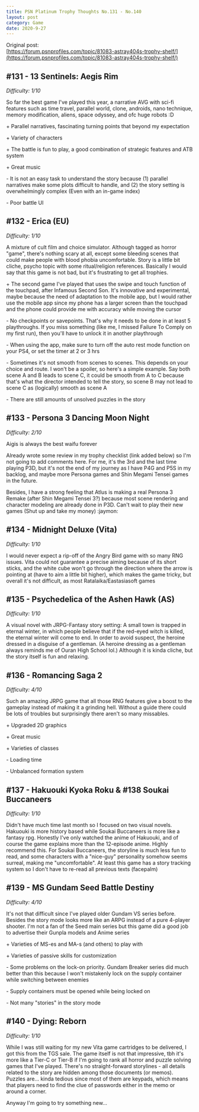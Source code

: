 ```yaml
---
title: PSN Platinum Trophy Thoughts No.131 - No.140
layout: post
category: Game
date: 2020-9-27
---
```


Original post: <br/>
[https://forum.psnprofiles.com/topic/81083-astray404s-trophy-shelf/](https://forum.psnprofiles.com/topic/81083-astray404s-trophy-shelf/)

## #131 - 13 Sentinels: Aegis Rim
*Difficulty: 1/10*

So far the best game I've played this year, a narrative AVG with sci-fi features such as time travel, parallel world, clone, androids, nano technique, memory modification, aliens, space odyssey, and ofc huge robots :D

\+ Parallel narratives, fascinating turning points that beyond my expectation

\+ Variety of characters

\+ The battle is fun to play, a good combination of strategic features and ATB system

\+ Great music

\- It is not an easy task to understand the story because (1) parallel narratives make some plots difficult to handle, and (2) the story setting is overwhelmingly complex (Even with an in-game index)

\- Poor battle UI

## #132 - Erica (EU)
*Difficulty: 1/10*

A mixture of cult film and choice simulator. Although tagged as horror "game", there's nothing scary at all, except some bleeding scenes that could make people with blood phobia uncomfortable. Story is a little bit cliche, psycho topic with some ritual/religion references. Basically I would say that this game is not bad, but it's frustrating to get all trophies.

\+ The second game I've played that uses the swipe and touch function of the touchpad, after Infamous Second Son. It's innovative and experimental, maybe because the need of adaptation to the mobile app, but I would rather use the mobile app since my phone has a larger screen than the touchpad and the phone could provide me with accuracy while moving the cursor

\- No checkpoints or savepoints. That's why it needs to be done in at least 5 playthroughs. If you miss something (like me, I missed Failure To Comply on my first run), then you'll have to unlock it in another playthrough

\- When using the app, make sure to turn off the auto rest mode function on your PS4, or set the timer at 2 or 3 hrs

\- Sometimes it's not smooth from scenes to scenes. This depends on your choice and route. I won't be a spoiler, so here's a simple example. Say both scene A and B leads to scene C, it could be smooth from A to C because that's what the director intended to tell the story, so scene B may not lead to scene C as (logically) smooth as scene A

\- There are still amounts of unsolved puzzles in the story

## #133 - Persona 3 Dancing Moon Night

*Difficulty: 2/10*

Aigis is always the best waifu forever

Already wrote some review in my trophy checklist (link added below) so I'm not going to add comments here. For me, it's the 3rd and the last time playing P3D, but it's not the end of my journey as I have P4G and P5S in my backlog, and maybe more Persona games and Shin Megami Tensei games in the future.

Besides, I have a strong feeling that Atlus is making a real Persona 3 Remake (after Shin Megami Tensei 3?) because most scene rendering and character modeling are already done in P3D. Can't wait to play their new games (Shut up and take my money) :jaymon:

## #134 - Midnight Deluxe (Vita)
*Difficulty: 1/10*

I would never expect a rip-off of the Angry Bird game with so many RNG issues. Vita could not guarantee a precise aiming because of its short sticks, and the white cube won't go through the direction where the arrow is pointing at (have to aim a little bit higher), which makes the game tricky, but overall it's not difficult, as most Ratalaika/Eastasiasoft games

## #135 - Psychedelica of the Ashen Hawk (AS)
*Difficulty: 1/10*

A visual novel with JRPG-Fantasy story setting: A small town is trapped in eternal winter, in which people believe that if the red-eyed witch is killed, the eternal winter will come to end. In order to avoid suspect, the heroine dressed in a disguise of a gentleman. (A heroine dressing as a gentleman always reminds me of Ouran High School lol.) Although it is kinda cliche, but the story itself is fun and relaxing.

## #136 - Romancing Saga 2
*Difficulty: 4/10*

Such an amazing JRPG game that all those RNG features give a boost to the gameplay instead of making it a grinding hell. Without a guide there could be lots of troubles but surprisingly there aren't so many missables.

\+ Upgraded 2D graphics

\+ Great music

\+ Varieties of classes

\- Loading time

\- Unbalanced formation system

## #137 - Hakuouki Kyoka Roku & #138 Soukai Buccaneers
*Difficulty: 1/10*

Didn't have much time last month so I focused on two visual novels. Hakuouki is more history based while Soukai Buccaneers is more like a fantasy rpg. Honestly I've only watched the anime of Hakuouki, and of course the game explains more than the 12-episode anime. Highly recommend this. For Soukai Buccaneers, the storyline is much less fun to read, and some characters with a "nice-guy" personality somehow seems surreal, making me "uncomfortable". At least this game has a story tracking system so I don't have to re-read all previous texts (facepalm)

## #139 - MS Gundam Seed Battle Destiny
*Difficulty: 4/10*

It's not that difficult since I've played older Gundam VS series before. Besides the story mode looks more like an ARPG instead of a pure 4-player shooter. I'm not a fan of the Seed main series but this game did a good job to advertise their Gunpla models and Anime series

\+ Varieties of MS-es and MA-s (and others) to play with

\+ Varieties of passive skills for customization

\- Some problems on the lock-on priority. Gundam Breaker series did much better than this because I won't mistakenly lock on the supply container while switching between enemies

\- Supply containers must be opened while being locked on

\- Not many "stories" in the story mode

## #140 - Dying: Reborn
*Difficulty: 1/10*

While I was still waiting for my new Vita game cartridges to be delivered, I got this from the TGS sale. The game itself is not that impressive, tbh it's more like a Tier-C or Tier-B if I'm going to rank all horror and puzzle solving games that I've played. There's no straight-forward storylines - all details related to the story are hidden among those documents (or memos). Puzzles are... kinda tedious since most of them are keypads, which means that players need to find the clue of passwords either in the memo or around a corner.

Anyway I'm going to try something new...
